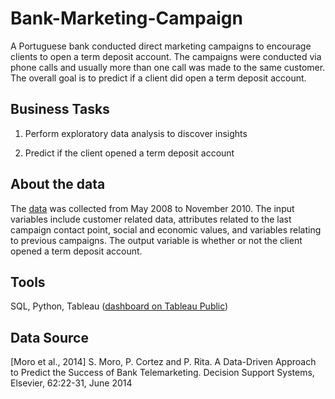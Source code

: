 # Bank-Marketing-Campaign


A Portuguese bank conducted direct marketing campaigns to encourage clients to open a term deposit account. The campaigns were conducted via phone calls and usually more than one call was made to the same customer. The overall goal is to predict if a client did open a term deposit account. 


## Business Tasks

1. Perform exploratory data analysis to discover insights

2. Predict if the client opened a term deposit account 

## About the data 

The [data](https://archive.ics.uci.edu/ml/datasets/bank+marketing) was collected from May 2008 to November 2010. The input variables include customer related data, attributes related to the last campaign contact point, social and economic values, and variables relating to previous campaigns. The output variable is whether or not the client opened a term deposit account. 

## Tools


SQL, Python, Tableau ([dashboard on Tableau Public](https://public.tableau.com/app/profile/paijetableau/viz/BankMarketingCampaign_16726006966180/Dashboard1))




## Data Source

[Moro et al., 2014] S. Moro, P. Cortez and P. Rita. A Data-Driven Approach to Predict the Success of Bank Telemarketing. Decision Support Systems, Elsevier, 62:22-31, June 2014